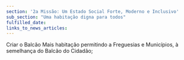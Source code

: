 ```yaml
---
section: '2a Missão: Um Estado Social Forte, Moderno e Inclusivo'
sub_section: "Uma habitação digna para todos"
fulfilled_date:
links_to_news_articles:
---
```


Criar o Balcão Mais habitação permitindo a Freguesias e Municípios, à semelhança do Balcão do Cidadão;
